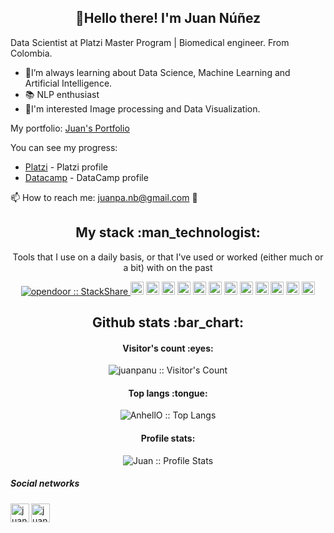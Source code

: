 <h2 align="center">🖖Hello there! I'm Juan Núñez</h2>
<div align="left">
<p> Data Scientist at Platzi Master Program | Biomedical engineer.
  From Colombia.</p>

- 🧠I’m always learning about Data Science, Machine Learning and Artificial Intelligence.
- 📚 NLP enthusiast
- 🤔I'm interested Image processing and Data Visualization.

My portfolio:
[Juan's Portfolio](https://juanpanu.github.io/)

You can see my progress: 
- [Platzi](https://platzi.com/@juanpanu/) - Platzi profile 
- [Datacamp](https://www.datacamp.com/profile/juanpanb) - DataCamp profile 


📫 How to reach me: juanpa.nb@gmail.com 📧


<h2 align="center">My stack :man_technologist:</h2>

<p align="center">Tools that I use on a daily basis, or that I've used or worked (either much or a bit) with on the past</p>
<p align="center">
  <a href="https://stackshare.io/opendoor/data-science">
    <img src="http://img.shields.io/badge/tech-stack-0690fa.svg?style=flat" alt="opendoor :: StackShare" />
  </a>
<a href="https://www.python.org/" title="Python"><img src="https://github.com/tomchen/stack-icons/blob/master/logos/python.svg" alt="Python" width="21px" height="21px"></a>
<a href="https://jupyter.org/" title="Jupyter"><img src="https://github.com/tomchen/stack-icons/blob/master/logos/jupyter.svg" alt="Jupyter" width="21px" height="21px"></a>
<a href="https://numpy.org/" title="Numpy"><img src="https://www.vectorlogo.zone/logos/numpy/numpy-icon.svg" alt="Numpy" width="21px" height="21px"></a>
<a href="https://pandas.pydata.org/" title="Pandas"><img src="https://github.com/simple-icons/simple-icons/blob/master/icons/pandas.svg" alt="pandas" width="21px" height="21px"></a>
<a href="https://scrapy.org/" title="Numpy"><img src="https://img.stackshare.io/service/3116/LJ_Gsz28_400x400.png" alt="Scrapy" width="21px" height="21px"></a>
<a href="https://www.elastic.co/es/" title="ElasticSearch"><img src="https://www.vectorlogo.zone/logos/elastic/elastic-icon.svg" alt="ElasticSearch" width="21px" height="21px"></a>
<a href="https://www.tensorflow.org/" title="TensorFlow"><img src="https://www.vectorlogo.zone/logos/tensorflow/tensorflow-icon.svg" alt="TF" width="21px" height="21px"></a>
<a href="https://dev.mysql.com/" title="MySQL"><img src="https://github.com/tomchen/stack-icons/blob/master/logos/mysql.svg" alt="MySQL" width="21px" height="21px"></a>
<a href="https://www.mongodb.org/" title="MongoDB"><img src="https://github.com/tomchen/stack-icons/blob/master/logos/mongodb-icon.svg" alt="MongoDB" width="21px" height="21px"></a>
<a href="https://www.docker.com/" title="docker"><img src="https://github.com/tomchen/stack-icons/blob/master/logos/docker-icon.svg" alt="docker" width="21px" height="21px"></a>
<a href="https://git-scm.com/" title="Git"><img src="https://github.com/tomchen/stack-icons/blob/master/logos/git-icon.svg" alt="Git" width="21px" height="21px"></a>
<a href="https://code.visualstudio.com/" title="Visual Studio Code"><img src="https://github.com/tomchen/stack-icons/blob/master/logos/visual-studio-code.svg" alt="Visual Studio Code" width="21px" height="21px"></a>

</p>


<h2 align="center">Github stats :bar_chart:</h2>

<h4 align="center">Visitor's count :eyes:</h4>

<p align="center"><img src="https://profile-counter.glitch.me/{juanpanu}/count.svg" alt="juanpanu :: Visitor's Count" /></p>

<h4 align="center">Top langs :tongue:</h4>

<p align="center"><img src="https://github-readme-stats.vercel.app/api/top-langs/?username=juanpanu&langs_count=10&theme=tokyonight&layout=compact" alt="AnhellO :: Top Langs" /></p>

<h4 align="center">Profile stats:</h4>

<p align="center"><img src="https://github-readme-stats.vercel.app/api?username=juanpanu&show_icons=true" alt="Juan :: Profile Stats" /></p>

<h5 align="left"> Social networks </h5>

<p align="left">
<a href="https://twitter.com/Juanpanu" target="blank"><img align="left" src="https://cdn.jsdelivr.net/npm/simple-icons@3.0.1/icons/twitter.svg" alt="juanpanu" height="30" width="30" /></a>
<a href="https://www.linkedin.com/in/juanpanu/" target="blank"><img align="left" src="https://cdn.jsdelivr.net/npm/simple-icons@3.0.1/icons/linkedin.svg" alt="juanpanu" height="30" width="30" /></a>
</p>

